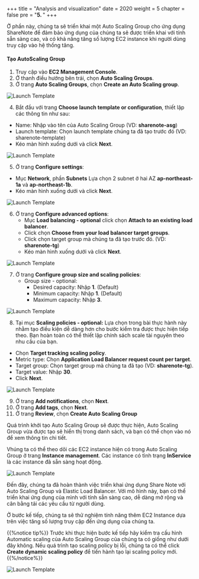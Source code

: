 +++
title = "Analysis and visualization"
date = 2020
weight = 5
chapter = false
pre = "<b>5. </b>"
+++

Ở phần này, chúng ta sẽ triển khai một Auto Scaling Group cho ứng dụng ShareNote để đảm bảo ứng dụng của chúng ta sẽ được triển khai với tính sẵn sàng cao, và có khả năng tăng số lượng EC2 instance khi người dùng truy cập vào hệ thống tăng.

#### Tạo AutoScaling Group

1. Truy cập vào **EC2 Management Console**.
2. Ở thanh điều hướng bên trái, chọn **Auto Scaling Groups**.
3. Ở trang **Auto Scaling Groups**, chọn **Create an Auto Scaling group**.

![Launch Template](/images/asg/034.png?width=90pc)

4. Bắt đầu với trang **Choose launch template or configuration**, thiết lập các thông tin như sau:

- Name: Nhập vào tên của Auto Scaling Group (VD: **sharenote-asg**)
- Launch template: Chọn launch template chúng ta đã tạo trước đó (VD: sharenote-template)
- Kéo màn hình xuống dưới và click **Next**.

![Launch Template](/images/asg/035.png?width=90pc)

5. Ở trang **Configure settings**:

- Mục **Network**, phần **Subnets** Lựa chọn 2 subnet ở hai AZ **ap-northeast-1a** và **ap-northeast-1b**.
- Kéo màn hình xuống dưới và click **Next**.

![Launch Template](/images/asg/036.png?width=90pc)

6. Ở trang **Configure advanced options**:
   - Mục **Load balancing - optional** click chọn **Attach to an existing load balancer**.
   - Click chọn **Choose from your load balancer target groups**.
   - Click chọn target group mà chúng ta đã tạo trước đó. (VD: **sharenote-tg**)
   - Kéo màn hình xuống dưới và click **Next**.

![Launch Template](/images/asg/037.png?width=90pc)

7. Ở trang **Configure group size and scaling policies**:
   - Group size - optional:
     - Desired capacity: Nhập **1**. (Default)
     - Minimum capacity: Nhập **1**. (Default)
     - Maximum capacity: Nhập **3**.

![Launch Template](/images/asg/038.png?width=90pc)

8. Tại mục **Scaling policies - optional:** Lựa chọn trong bài thực hành này nhằm tạo điều kiện dễ dàng hơn cho bước kiểm tra được thực hiện tiếp theo. Bạn hoàn toàn có thể thiết lập chính sách scale tài nguyên theo nhu cầu của bạn.

- Chọn **Target tracking scaling policy**.
- Metric type: Chọn **Application Load Balancer request count per target**.
- Target group: Chọn target group mà chúng ta đã tạo (VD: **sharenote-tg**).
- Target value: Nhập **30**.
- Click **Next**.

![Launch Template](/images/asg/039.png?width=90pc)

9. Ở trang **Add notifications**, chọn **Next**.
10. Ở trang **Add tags**, chọn **Next**.
11. Ở trang **Review**, chọn **Create Auto Scaling Group**

Quá trình khởi tạo Auto Scaling Group sẽ được thực hiện, Auto Scaling Group vừa được tạo sẽ hiển thị trong danh sách, và bạn có thể chọn vào nó để xem thông tin chi tiết.

Vhúng ta có thể theo dõi các EC2 instance hiện có trong Auto Scaling Group ở trang **Instance management**. Các instance có tình trạng **InService** là các instance đã sẵn sàng hoạt động.

![Launch Template](/images/asg/040.png?width=90pc)

Đến đây, chúng ta đã hoàn thành việc triển khai ứng dụng Share Note với Auto Scaling Group và Elastic Load Balancer. Với mô hình này, bạn có thể triển khai ứng dụng của mình với tính sẵn sàng cao, dễ dàng mở rộng và cân bằng tải các yêu cầu từ người dùng.

Ở bước kế tiếp, chúng ta sẽ thử nghiệm tính năng thêm EC2 Instance dựa trên việc tăng số lượng truy cập đến ứng dụng của chúng ta.

{{%notice tip%}}
Trước khi thực hiện bước kế tiếp hãy kiểm tra cấu hình Automatic scaling của Auto Scaling Group của chúng ta có giống như dưới đây không. Nếu quá trình tạo scaling policy bị lỗi, chúng ta có thể click **Create dynamic scaling policy** để tiến hành tạo lại scaling policy mới.
{{%/notice%}}

![Launch Template](/images/asg/041.png?width=90pc)
